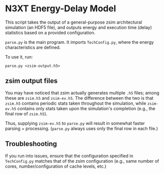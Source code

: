 # N3XT Energy-Delay Model
This script takes the output of a general-purpose zsim architectural simulation (an HDF5 file), and outputs energy and execution time (delay) statistics based on a provided configuration.

`parse.py` is the main program. It imports ``TechConfig.py``, where the energy characteristics are defined.

To use it, run:

``parse.py <zsim-output.h5>``

## zsim output files
You may have noticed that zsim actually generates multiple ``.h5`` files; among these are ``zsim.h5`` and ``zsim-ev.h5``. The difference between the two is that ``zsim.h5`` contains periodic stats taken throughout the simulation, while ``zsim-ev.h5`` contains only stats taken upon the simulation's completion (e.g., the final row of ``zsim.h5``).

Thus, supplying ``zsim-ev.h5`` to `parse.py` will result in somewhat faster parsing + processing. (``parse.py`` always uses only the final row in each file.)

## Troubleshooting
If you run into issues, ensure that the configuration specified in `TechConfig.py` matches that of the zsim configuration (e.g., same number of cores, number/configuration of cache levels, etc.)
